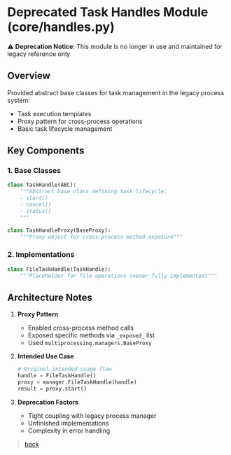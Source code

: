 # Deprecated Task Handles Module (core/handles.py)

⚠️ **Deprecation Notice**: This module is no longer in use and maintained for legacy reference only

## Overview

Provided abstract base classes for task management in the legacy process system:

- Task execution templates
- Proxy pattern for cross-process operations
- Basic task lifecycle management

## Key Components

### 1. Base Classes

```python
class TaskHandle(ABC):
    """Abstract base class defining task lifecycle:
    - start()
    - cancel() 
    - status()
    """

class TaskHandleProxy(BaseProxy):
    """Proxy object for cross-process method exposure"""
```

### 2. Implementations

```python
class FileTaskHandle(TaskHandle):
    """Placeholder for file operations (never fully implemented)"""
```

## Architecture Notes

1. **Proxy Pattern**
   - Enabled cross-process method calls
   - Exposed specific methods via `_exposed_` list
   - Used `multiprocessing.managers.BaseProxy`

2. **Intended Use Case**

    ```python
    # Original intended usage flow
    handle = FileTaskHandle()
    proxy = manager.FileTaskHandle(handle)
    result = proxy.start()
    ```

3. **Deprecation Factors**
   - Tight coupling with legacy process manager
   - Unfinished implementations
   - Complexity in error handling

> [back](/docs/core)
